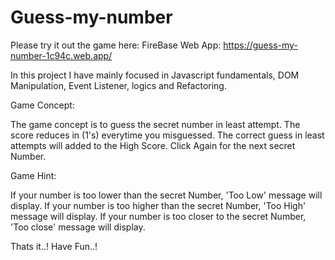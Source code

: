# Guess-my-number

Please try it out the game here:
FireBase Web App: https://guess-my-number-1c94c.web.app/

In this project I have mainly focused in Javascript fundamentals, DOM Manipulation, Event Listener, logics and Refactoring.

Game Concept:

The game concept is to guess the secret number in least attempt. The score reduces in (1's) everytime you misguessed. The correct guess in least attempts will added to the High Score. Click Again for the next secret Number.

Game Hint:

If your number is too lower than the secret Number, 'Too Low' message will display. If your number is too higher than the secret Number, 'Too High' message will display. If your number is too closer to the secret Number, 'Too close' message will display.

Thats it..! Have Fun..!
